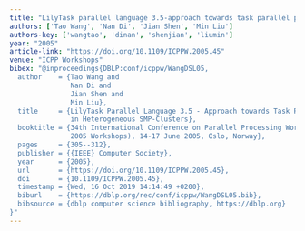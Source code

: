 ```yaml
---
title: "LilyTask parallel language 3.5-approach towards task parallel programming in heterogeneous SMP-clusters"
authors: ['Tao Wang', 'Nan Di', 'Jian Shen', 'Min Liu']
authors-key: ['wangtao', 'dinan', 'shenjian', 'liumin']
year: "2005"
article-link: "https://doi.org/10.1109/ICPPW.2005.45"
venue: "ICPP Workshops"
bibex: "@inproceedings{DBLP:conf/icppw/WangDSL05,
  author    = {Tao Wang and
               Nan Di and
               Jian Shen and
               Min Liu},
  title     = {LilyTask Parallel Language 3.5 - Approach towards Task Parallel Programming
               in Heterogeneous SMP-Clusters},
  booktitle = {34th International Conference on Parallel Processing Workshops {(ICPP}
               2005 Workshops), 14-17 June 2005, Oslo, Norway},
  pages     = {305--312},
  publisher = {{IEEE} Computer Society},
  year      = {2005},
  url       = {https://doi.org/10.1109/ICPPW.2005.45},
  doi       = {10.1109/ICPPW.2005.45},
  timestamp = {Wed, 16 Oct 2019 14:14:49 +0200},
  biburl    = {https://dblp.org/rec/conf/icppw/WangDSL05.bib},
  bibsource = {dblp computer science bibliography, https://dblp.org}
}"
---
```

